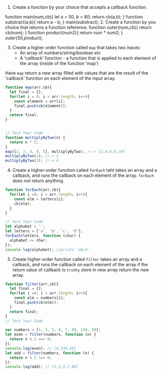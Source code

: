 1. Create a function by your choice that accepts a callback function.

function main(num,cb){
  let a = 50,
  b = 80;
   return cb(a,b);
}
function substract(a,b){
  return a - b;
}
main(substract);
2. Create a function by you choice that returns a function reference.
function outer(num,cb){
   return cb(num);
}
function product(num2){
  return num * num2;
}
outer(50,product);

3. Create a higher order function called `map` that takes two inputs:
   - An array of numbers/string/boolean etc
   - A 'callback' function - a function that is applied to each element of the array (inside of the function 'map')

Have `map` return a new array filled with values that are the result of the 'callback' function on each element of the input array.

```js
function map(arr,cb){
  let final = [];
  for(let i = 0; i < arr.length; i++){
    const element = arr[i];
    final.push(cb(element));
  }
  return final;
}


// Test Your Code
function multiplyByTwo(n) {
  return n * 2;
}
map([1, 2, 3, 4, 5], multiplyByTwo); //-> [2,4,6,8,10]
multiplyByTwo(1); //-> 2
multiplyByTwo(2); //-> 4
```

4. Create a higher-order function called `forEach` taht takes an array and a callback, and runs the callback on each element of the array. `forEach` does not return anything.

```js
function forEach(arr,cb){
  for(let i =0; i < arr.length; i++){
    const elm = letters[i];
    cb(elm);
  }
}

// Test Your Code
let alphabet = '';
let letters = ['a', 'b', 'c', 'd'];
forEach(letters, function (char) {
  alphabet += char;
});
console.log(alphabet); //prints 'abcd'
```

5. Create higher-order function called `filter` takes an array and a callback, and runs the callback on each element of the array if the return value of callback is `truthy` store in new array return the new array.

```js
function filter(arr,cb){
  let final = [];
  for(let i =0; i < arr.length; i++){
    const elm = numbers[i];
    final.push(cb(elm));
  }
  return final;
}
// Test Your Code

var numbers = [1, 3, 5, 4, 7, 89, 234, 20];
let even = filter(numbers, function (n) {
  return n % 2 === 0;
});
console.log(even); // [4,234,20]
let odd = filter(numbers, function (n) {
  return n % 2 !== 0;
});
console.log(odd); // [1,3,5,7,89]
```
